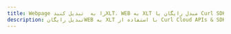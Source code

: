 ---title: Webpage را به  تبدیل کنیدXLT، WEB به XLT مبدل رایگان یا Curl SDKdescription: تبدیل رایگانWEB به XLT با استفاده از Curl Cloud APIs & SDK همچنین اسناد PDF را در Cloud ایجاد، ویرایش و رندر کنید.---